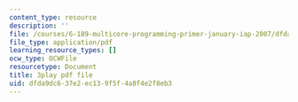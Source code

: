 ```yaml
---
content_type: resource
description: ''
file: /courses/6-189-multicore-programming-primer-january-iap-2007/dfda9dc637e2ec139f5f4a8f4e2f8eb3_xDnq_b2784c.pdf
file_type: application/pdf
learning_resource_types: []
ocw_type: OCWFile
resourcetype: Document
title: 3play pdf file
uid: dfda9dc6-37e2-ec13-9f5f-4a8f4e2f8eb3
---
```

